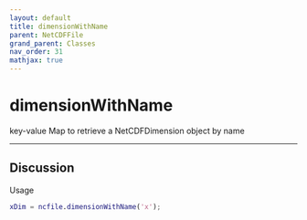```yaml
---
layout: default
title: dimensionWithName
parent: NetCDFFile
grand_parent: Classes
nav_order: 31
mathjax: true
---
```


#  dimensionWithName

key-value Map to retrieve a NetCDFDimension object by name


---

## Discussion

  Usage
  ```matlab
  xDim = ncfile.dimensionWithName('x');
  ```
 
  
